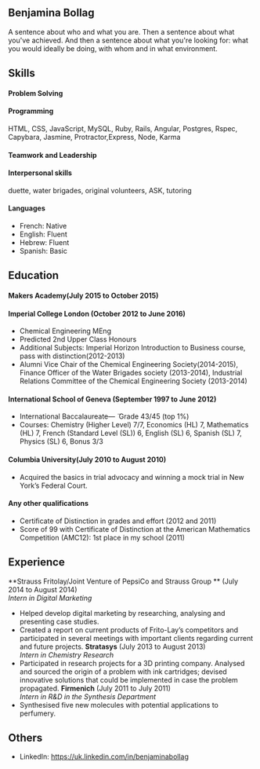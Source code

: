## Benjamina Bollag

A sentence about who and what you are. Then a sentence about what you've achieved. And then a sentence about what you're looking for: what you would ideally be doing, with whom and in what environment.

## Skills

#### Problem Solving

#### Programming
HTML, CSS, JavaScript, MySQL, Ruby, Rails, Angular, Postgres, Rspec, Capybara, Jasmine, Protractor,Express, Node, Karma 
#### Teamwork and Leadership

#### Interpersonal skills
duette, water brigades, original volunteers, ASK, tutoring

#### Languages
- French: Native
- English: Fluent
- Hebrew: Fluent
- Spanish: Basic


## Education

#### Makers Academy(July 2015 to October 2015)


#### Imperial College London (October 2012 to June 2016)

- Chemical Engineering MEng
- Predicted 2nd Upper Class Honours 
- Additional Subjects: Imperial Horizon Introduction to Business course, pass with distinction(2012-2013)
- Alumni Vice Chair of the Chemical Engineering Society(2014-2015), Finance Officer of the Water Brigades society (2013-2014), Industrial Relations Committee of the Chemical Engineering Society (2013-2014)

#### International School of Geneva (September 1997 to June 2012)
- International Baccalaureate— ̈ Grade 43/45 (top 1%) 
- Courses: Chemistry (Higher Level) 7/7, Economics (HL) 7, Mathematics (HL) 7, French (Standard Level (SL)) 6, English (SL) 6, Spanish (SL) 7, Physics (SL) 6, Bonus 3/3

#### Columbia University(July 2010 to August 2010)
- Acquired the basics in trial advocacy and winning a mock trial in New York’s Federal Court.

#### Any other qualifications
-  Certificate of Distinction in grades and effort (2012 and 2011)
- Score of 99 with Certificate of Distinction at the American Mathematics Competition (AMC12): 1st place in my school (2011)


## Experience
**Strauss Fritolay/Joint Venture of PepsiCo and Strauss Group ** (July 2014 to August 2014)    
*Intern in Digital Marketing*  
- Helped develop digital marketing by researching, analysing and presenting case studies.
- Created a report on current products of Frito-Lay’s competitors and participated in several meetings with important clients regarding
current and future projects.
**Stratasys** (July 2013 to August 2013)    
*Intern in Chemistry Research* 
- Participated in research projects for a 3D printing company. Analysed and sourced the origin of a problem with ink cartridges; devised innovative solutions that could be implemented in case the problem propagated. 
**Firmenich** (July 2011 to July 2011)   
*Intern in R&D in the Synthesis Department*
- Synthesised five new molecules with potential applications to perfumery.  

## Others
- LinkedIn: https://uk.linkedin.com/in/benjaminabollag